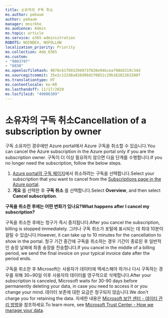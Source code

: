 ```yaml
---
title: 소유자의 구독 취소
ms.author: pebaum
author: pebaum
manager: mnirkhe
ms.audience: Admin
ms.topic: article
ms.service: o365-administration
ROBOTS: NOINDEX, NOFOLLOW
localization_priority: Priority
ms.collection: Adm_O365
ms.custom:
- "9003797"
- "6838"
ms.openlocfilehash: 9078c61f693294973f820e94bcea798dd319c34d
ms.sourcegitcommit: 35e2c122d8a838d98d1f0851c29b16282261580f
ms.translationtype: HT
ms.contentlocale: ko-KR
ms.lasthandoff: 11/17/2020
ms.locfileid: "49086389"
---
```

# <a name="cancellation-of-a-subscription-by-owner"></a><span data-ttu-id="769ca-102">소유자의 구독 취소</span><span class="sxs-lookup"><span data-stu-id="769ca-102">Cancellation of a subscription by owner</span></span>

<span data-ttu-id="769ca-103">구독 소유자인 경우에만 Azure portal에서 Azure 구독을 취소할 수 있습니다.</span><span class="sxs-lookup"><span data-stu-id="769ca-103">You can cancel the Azure subscription in the Azure portal only if you are the subscription owner.</span></span> <span data-ttu-id="769ca-104">구독이 더 이상 필요하지 않으면 다음 단계를 수행합니다.</span><span class="sxs-lookup"><span data-stu-id="769ca-104">If you no longer need the subscription, follow the below steps.</span></span>

1. <span data-ttu-id="769ca-105">[Azure portal의 구독 페이지](https://ms.portal.azure.com/#blade/Microsoft_Azure_Billing/SubscriptionsBlade)에서 취소하려는 구독을 선택합니다.</span><span class="sxs-lookup"><span data-stu-id="769ca-105">Select your subscription that you want to cancel from the [Subscriptions page in the Azure portal](https://ms.portal.azure.com/#blade/Microsoft_Azure_Billing/SubscriptionsBlade).</span></span>
2. <span data-ttu-id="769ca-106">**개요** 를 선택한 후 **구독 취소** 를 선택합니다.</span><span class="sxs-lookup"><span data-stu-id="769ca-106">Select **Overview**, and then select **Cancel subscription**.</span></span>

<span data-ttu-id="769ca-107">**구독을 취소한 후에는 어떤 변화가 있나요?**</span><span class="sxs-lookup"><span data-stu-id="769ca-107">**What happens after I cancel my subscription?**</span></span>

<span data-ttu-id="769ca-108">구독을 취소한 후에는 청구가 즉시 중지됩니다.</span><span class="sxs-lookup"><span data-stu-id="769ca-108">After you cancel the subscription, billing is stopped immediately.</span></span> <span data-ttu-id="769ca-109">그러나 구독 취소가 포털에 표시되는 데 최대 10분이 걸릴 수 있습니다.</span><span class="sxs-lookup"><span data-stu-id="769ca-109">However, it can take up to 10 minutes for the cancellation to show in the portal.</span></span> <span data-ttu-id="769ca-110">청구 기간 중간에 구독을 취소하는 경우 기간이 종료된 후 일반적인 송장 날짜에 최종 송장을 전송합니다.</span><span class="sxs-lookup"><span data-stu-id="769ca-110">If you cancel in the middle of a billing period, we send the final invoice on your typical invoice date after the period ends.</span></span>

<span data-ttu-id="769ca-111">구독을 취소한 후 Microsoft는 사용자가 데이터에 액세스해야 하거나 다시 구독하는 경우를 위해 30~90일 이후 사용자의 데이터를 영구적으로 삭제합니다.</span><span class="sxs-lookup"><span data-stu-id="769ca-111">After your subscription is canceled, Microsoft waits for 30-90 days before permanently deleting your data, in case you need to access it or you change your mind.</span></span> <span data-ttu-id="769ca-112">데이터 보존에 대한 요금은 청구되지 않습니다.</span><span class="sxs-lookup"><span data-stu-id="769ca-112">We don't charge you for retaining the data.</span></span> <span data-ttu-id="769ca-113">자세한 내용은 [Microsoft 보안 센터 - 데이터 관리 방법](https://www.microsoft.com/trust-center/privacy/data-management#leave)을 참조하세요.</span><span class="sxs-lookup"><span data-stu-id="769ca-113">To learn more, see [Microsoft Trust Center - How we manage your data](https://www.microsoft.com/trust-center/privacy/data-management#leave).</span></span>


